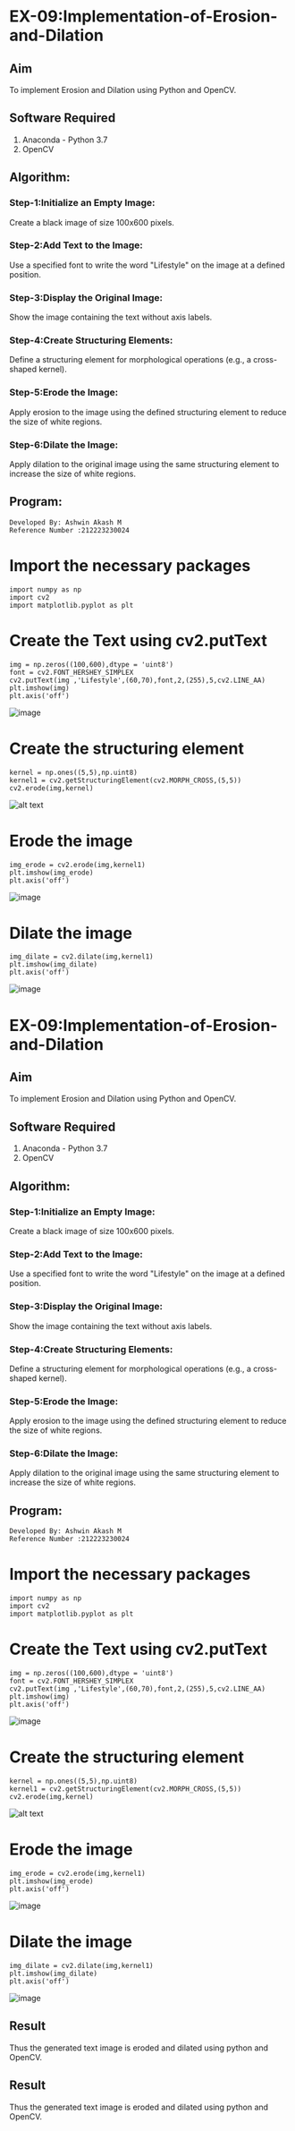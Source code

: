# EX-09:Implementation-of-Erosion-and-Dilation
## Aim
To implement Erosion and Dilation using Python and OpenCV.
## Software Required
1. Anaconda - Python 3.7
2. OpenCV
## Algorithm:
### Step-1:Initialize an Empty Image:

Create a black image of size 100x600 pixels.
### Step-2:Add Text to the Image:

Use a specified font to write the word "Lifestyle" on the image at a defined position.
### Step-3:Display the Original Image:

Show the image containing the text without axis labels.
### Step-4:Create Structuring Elements:

Define a structuring element for morphological operations (e.g., a cross-shaped kernel).
### Step-5:Erode the Image:

Apply erosion to the image using the defined structuring element to reduce the size of white regions.
### Step-6:Dilate the Image:

Apply dilation to the original image using the same structuring element to increase the size of white regions.

 
## Program:
```
Developed By: Ashwin Akash M
Reference Number :212223230024
``` 
# Import the necessary packages
```
import numpy as np
import cv2
import matplotlib.pyplot as plt
```

# Create the Text using cv2.putText
```
img = np.zeros((100,600),dtype = 'uint8')
font = cv2.FONT_HERSHEY_SIMPLEX
cv2.putText(img ,'Lifestyle',(60,70),font,2,(255),5,cv2.LINE_AA)
plt.imshow(img)
plt.axis('off')
```
![image](https://github.com/user-attachments/assets/064fa4b0-dcf6-4f3a-aef1-5dfa0d972f43)

# Create the structuring element
```
kernel = np.ones((5,5),np.uint8)
kernel1 = cv2.getStructuringElement(cv2.MORPH_CROSS,(5,5))
cv2.erode(img,kernel)
```
![alt text](image-1.png)
# Erode the image
```
img_erode = cv2.erode(img,kernel1)
plt.imshow(img_erode)
plt.axis('off')
```
![image](https://github.com/user-attachments/assets/486ae98d-5fd4-4e54-a3ce-1bd1af19ce45)


# Dilate the image

```
img_dilate = cv2.dilate(img,kernel1)
plt.imshow(img_dilate)
plt.axis('off')
```
![image](https://github.com/user-attachments/assets/b9915a5c-ac30-43a2-8e26-7b6db58b6713)
# EX-09:Implementation-of-Erosion-and-Dilation
## Aim
To implement Erosion and Dilation using Python and OpenCV.
## Software Required
1. Anaconda - Python 3.7
2. OpenCV
## Algorithm:
### Step-1:Initialize an Empty Image:

Create a black image of size 100x600 pixels.
### Step-2:Add Text to the Image:

Use a specified font to write the word "Lifestyle" on the image at a defined position.
### Step-3:Display the Original Image:

Show the image containing the text without axis labels.
### Step-4:Create Structuring Elements:

Define a structuring element for morphological operations (e.g., a cross-shaped kernel).
### Step-5:Erode the Image:

Apply erosion to the image using the defined structuring element to reduce the size of white regions.
### Step-6:Dilate the Image:

Apply dilation to the original image using the same structuring element to increase the size of white regions.

 
## Program:
```
Developed By: Ashwin Akash M
Reference Number :212223230024
``` 
# Import the necessary packages
```
import numpy as np
import cv2
import matplotlib.pyplot as plt
```

# Create the Text using cv2.putText
```
img = np.zeros((100,600),dtype = 'uint8')
font = cv2.FONT_HERSHEY_SIMPLEX
cv2.putText(img ,'Lifestyle',(60,70),font,2,(255),5,cv2.LINE_AA)
plt.imshow(img)
plt.axis('off')
```
![image](https://github.com/user-attachments/assets/064fa4b0-dcf6-4f3a-aef1-5dfa0d972f43)

# Create the structuring element
```
kernel = np.ones((5,5),np.uint8)
kernel1 = cv2.getStructuringElement(cv2.MORPH_CROSS,(5,5))
cv2.erode(img,kernel)
```
![alt text](image-1.png)
# Erode the image
```
img_erode = cv2.erode(img,kernel1)
plt.imshow(img_erode)
plt.axis('off')
```
![image](https://github.com/user-attachments/assets/486ae98d-5fd4-4e54-a3ce-1bd1af19ce45)


# Dilate the image

```
img_dilate = cv2.dilate(img,kernel1)
plt.imshow(img_dilate)
plt.axis('off')
```
![image](https://github.com/user-attachments/assets/b9915a5c-ac30-43a2-8e26-7b6db58b6713)


## Result
Thus the generated text image is eroded and dilated using python and OpenCV.


## Result
Thus the generated text image is eroded and dilated using python and OpenCV.
